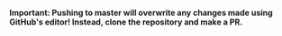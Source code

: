 **Important: Pushing to master will overwrite any changes made using GitHub's editor!
Instead, clone the repository and make a PR.**
